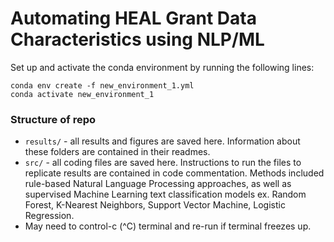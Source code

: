 # Automating HEAL Grant Data Characteristics using NLP/ML

Set up and activate the conda environment by running the following lines:
```
conda env create -f new_environment_1.yml
conda activate new_environment_1
```
### Structure of repo

- `results/` - all results and figures are saved here.  Information about these folders are contained in their readmes. 
- `src/` - all coding files are saved here. Instructions to run the files to replicate results are contained in code commentation. Methods included rule-based Natural Language Processing approaches, as well as supervised Machine Learning text classification models ex. Random Forest, K-Nearest Neighbors, Support Vector Machine, Logistic Regression. 
- May need to control-c (^C) terminal and re-run if terminal freezes up.
